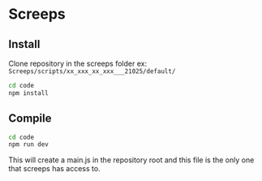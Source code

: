 # Screeps

## Install
Clone repository in the screeps folder ex: `Screeps/scripts/xx_xxx_xx_xxx___21025/default/`
```sh
cd code
npm install
```

## Compile
```bash
cd code
npm run dev
```
This will create a main.js in the repository root and this file is the only one that screeps has access to.
